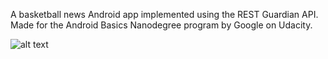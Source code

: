A basketball news Android app implemented using the REST Guardian API. Made for the Android Basics Nanodegree program by Google on Udacity.

![alt text](https://github.com/tudor-paraschivescu/NBANews/Screenshot,png "App Screenshot")
